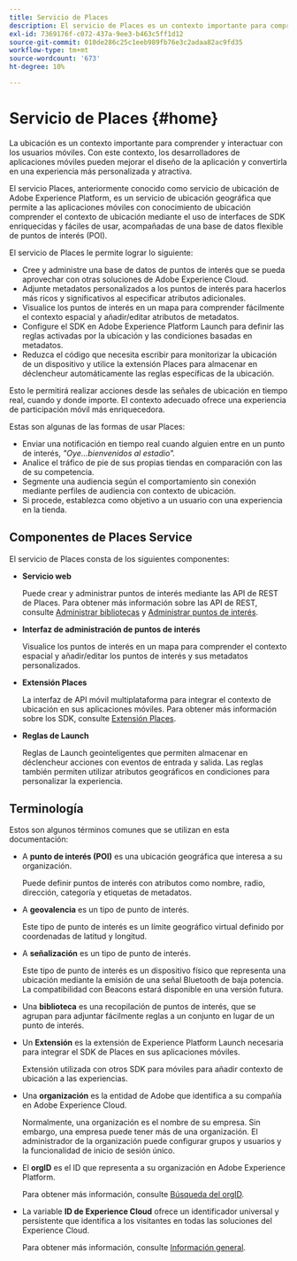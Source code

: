 ```yaml
---
title: Servicio de Places
description: El servicio de Places es un contexto importante para comprender la participación de los usuarios móviles. Con este contexto, los desarrolladores de aplicaciones móviles pueden mejorar el diseño de la aplicación y convertirla en una experiencia más personalizada y atractiva.
exl-id: 7369176f-c072-437a-9ee3-b463c5ff1d12
source-git-commit: 010de286c25c1eeb989fb76e3c2adaa82ac9fd35
workflow-type: tm+mt
source-wordcount: '673'
ht-degree: 10%

---
```


# Servicio de Places {#home}

La ubicación es un contexto importante para comprender y interactuar con los usuarios móviles. Con este contexto, los desarrolladores de aplicaciones móviles pueden mejorar el diseño de la aplicación y convertirla en una experiencia más personalizada y atractiva.

El servicio Places, anteriormente conocido como servicio de ubicación de Adobe Experience Platform, es un servicio de ubicación geográfica que permite a las aplicaciones móviles con conocimiento de ubicación comprender el contexto de ubicación mediante el uso de interfaces de SDK enriquecidas y fáciles de usar, acompañadas de una base de datos flexible de puntos de interés (POI).

El servicio de Places le permite lograr lo siguiente:

* Cree y administre una base de datos de puntos de interés que se pueda aprovechar con otras soluciones de Adobe Experience Cloud.
* Adjunte metadatos personalizados a los puntos de interés para hacerlos más ricos y significativos al especificar atributos adicionales.
* Visualice los puntos de interés en un mapa para comprender fácilmente el contexto espacial y añadir/editar atributos de metadatos.
* Configure el SDK en Adobe Experience Platform Launch para definir las reglas activadas por la ubicación y las condiciones basadas en metadatos.
* Reduzca el código que necesita escribir para monitorizar la ubicación de un dispositivo y utilice la extensión Places para almacenar en déclencheur automáticamente las reglas específicas de la ubicación.

Esto le permitirá realizar acciones desde las señales de ubicación en tiempo real, cuando y donde importe. El contexto adecuado ofrece una experiencia de participación móvil más enriquecedora.

Estas son algunas de las formas de usar Places:

* Enviar una notificación en tiempo real cuando alguien entre en un punto de interés, *&quot;Oye...bienvenidos al estadio&quot;.*
* Analice el tráfico de pie de sus propias tiendas en comparación con las de su competencia.
* Segmente una audiencia según el comportamiento sin conexión mediante perfiles de audiencia con contexto de ubicación.
* Si procede, establezca como objetivo a un usuario con una experiencia en la tienda.

## Componentes de Places Service

El servicio de Places consta de los siguientes componentes:

* **Servicio web**

   Puede crear y administrar puntos de interés mediante las API de REST de Places. Para obtener más información sobre las API de REST, consulte [Administrar bibliotecas](/help/web-service-api/api-usage/manage-libraries/manage-libraries.md) y [Administrar puntos de interés](/help/web-service-api/api-usage/manage-pois/manage-pois.md).

* **Interfaz de administración de puntos de interés**

   Visualice los puntos de interés en un mapa para comprender el contexto espacial y añadir/editar los puntos de interés y sus metadatos personalizados.

* **Extensión Places**

   La interfaz de API móvil multiplataforma para integrar el contexto de ubicación en sus aplicaciones móviles. Para obtener más información sobre los SDK, consulte [Extensión Places](/help/places-ext-aep-sdks/places-extension/places-extension.md).

* **Reglas de Launch**

   Reglas de Launch geointeligentes que permiten almacenar en déclencheur acciones con eventos de entrada y salida. Las reglas también permiten utilizar atributos geográficos en condiciones para personalizar la experiencia.

## Terminología

Estos son algunos términos comunes que se utilizan en esta documentación:

* A **punto de interés (POI)** es una ubicación geográfica que interesa a su organización.

   Puede definir puntos de interés con atributos como nombre, radio, dirección, categoría y etiquetas de metadatos.

* A **geovalencia** es un tipo de punto de interés.

   Este tipo de punto de interés es un límite geográfico virtual definido por coordenadas de latitud y longitud.

* A **señalización** es un tipo de punto de interés.

   Este tipo de punto de interés es un dispositivo físico que representa una ubicación mediante la emisión de una señal Bluetooth de baja potencia. La compatibilidad con Beacons estará disponible en una versión futura.

* Una **biblioteca** es una recopilación de puntos de interés, que se agrupan para adjuntar fácilmente reglas a un conjunto en lugar de un punto de interés.

* Un **Extensión** es la extensión de Experience Platform Launch necesaria para integrar el SDK de Places en sus aplicaciones móviles.

   Extensión utilizada con otros SDK para móviles para añadir contexto de ubicación a las experiencias.

* Una **organización** es la entidad de Adobe que identifica a su compañía en Adobe Experience Cloud.

   Normalmente, una organización es el nombre de su empresa. Sin embargo, una empresa puede tener más de una organización. El administrador de la organización puede configurar grupos y usuarios y la funcionalidad de inicio de sesión único.

* El **orgID** es el ID que representa a su organización en Adobe Experience Platform.

   Para obtener más información, consulte [Búsqueda del orgID](https://forums.adobe.com/thread/2339895).

* La variable **ID de Experience Cloud** ofrece un identificador universal y persistente que identifica a los visitantes en todas las soluciones del Experience Cloud.

   Para obtener más información, consulte [Información general](https://docs.adobe.com/content/help/es-ES/id-service/using/intro/overview.html).
